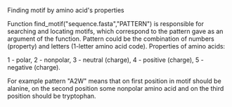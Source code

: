 Finding motif by amino acid's properties

Function find_motif("sequence.fasta","PATTERN") is responsible for searching and locating motifs, which correspond to the pattern gave as an argument of the function. Pattern could be the combination of numbers (property) and letters (1-letter amino acid code). Properties of amino acids:
        
  1 - polar,
  2 - nonpolar,
  3 - neutral (charge),
  4 - positive (charge),
  5 - negative (charge).

For example pattern "A2W" means that on first position in motif should be alanine, on the second position some nonpolar amino acid and on the third position should be tryptophan. 
